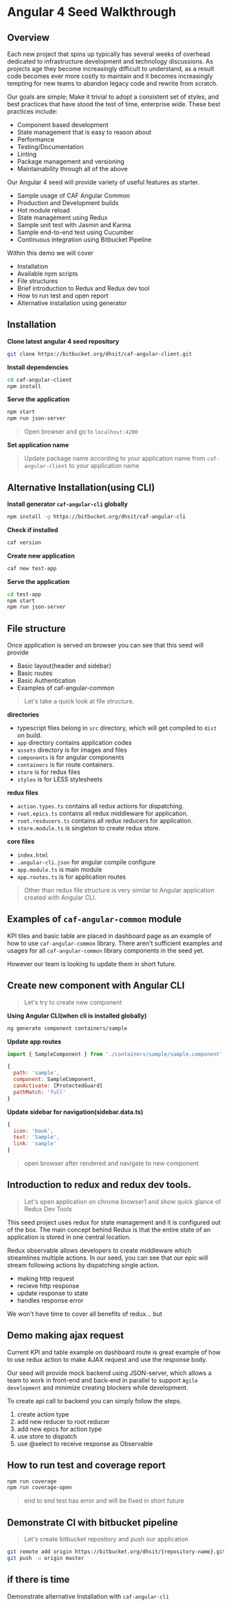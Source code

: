 # Angular 4 Seed Walkthrough

## Overview

Each new project that spins up typically has several weeks of overhead dedicated to infrastructure development and technology discussions.
As projects age they become increasingly difficult to understand, as a result code becomes ever more costly to maintain and it becomes increasingly tempting for new teams to abandon legacy code and rewrite from scratch.

Our goals are simple; Make it trivial to adopt a consistent set of styles, and best practices that have stood the test of time, enterprise wide.
These best practices include:

-  Component based development
-  State management that is easy to reason about
-  Performance
-  Testing/Documentation
-  Linting
-  Package management and versioning
-  Maintainability through all of the above


Our Angular 4 seed will provide variety of useful features as starter.

- Sample usage of CAF Angular Common
- Production and Development builds
- Hot module reload
- State management using Redux
- Sample unit test with Jasmin and Karma
- Sample end-to-end test using Cucumber
- Continuous integration using Bitbucket Pipeline

Within this demo we will cover

- Installation
- Available npm scripts
- File structures
- Brief introduction to Redux and Redux dev tool
- How to run test and open report
- Alternative installation using generator


## Installation

**Clone latest angular 4 seed repository**

```bash
git clone https://bitbucket.org/dhsit/caf-angular-client.git
```

**Install dependencies**

```bash
cd caf-angular-client
npm install
```

**Serve the application**

```bash
npm start
npm run json-server
```
> Open browser and go to `localhost:4200`

**Set application name**
> Update package name according to your application name from `caf-angular-client` to your application name

## Alternative Installation(using CLI)
**Install generator `caf-angular-cli` globally**

```bash
npm install -g https://bitbucket.org/dhsit/caf-angular-cli
```

**Check if installed**

```bash
caf version
```

**Create new application**

```bash
caf new test-app
```

**Serve the application**

```bash
cd test-app
npm start
npm run json-server
```

## File structure

Once application is served on browser you can see that this seed will provide

- Basic layout(header and sidebar)
- Basic routes
- Basic Authentication
- Examples of caf-angular-common

> Let's take a quick look at file structure.

**directories**

- typescript files belong in `src` directory, which will get compiled to `dist` on build.
- `app` directory contains application codes
- `assets` directory is for images and files
- `components` is for angular components
- `containers` is for route containers.
- `store` is for redux files
- `styles` is for LESS stylesheets

**redux files**

- `action.types.ts` contains all redux actions for dispatching.
- `root.epics.ts` contains all redux middleware for application.
- `root.resducers.ts` contains all redux reducers for application.
- `store.module.ts` is singleton to create redux store.


**core files**

- `index.html`
- `.angular-cli.json` for angular compile configure
- `app.module.ts` is main module
- `app.routes.ts` is for application routes

> Other than redux file structure is very similar to Angular application created with Angular CLI.


## Examples of `caf-angular-common` module

KPI tiles and basic table are placed in dashboard page as an example of how to use `caf-angular-common` library.
There aren't sufficient examples and usages for all `caf-angular-common` library components in the seed yet.

However our team is looking to update them in short future.

## Create new component with Angular CLI
> Let's try to create new component

**Using Angular CLI(when cli is installed globally)**
```bash
ng generate component containers/sample
```

**Update app routes**

```javascript
import { SampleComponent } from './containers/sample/sample.component';

{
  path: 'sample',
  component: SampleComponent,
  canActivate: [ProtectedGuard]
  pathMatch: 'full'
}
```

**Update sidebar for navigation(sidebar.data.ts)**

```javascript
{
  icon: 'book',
  text: 'Sample',
  link: 'sample'
}
```

> open browser after rendered and navigate to new component

## Introduction to redux and redux dev tools.

> Let's open application on chrome browser1 and show quick glance of Redux Dev Tools

This seed project uses redux for state management and it is configured out of the box.
The main concept behind Redux is that the entire state of an application is stored in one central location.

Redux observable allows developers to create middleware which streamlines multiple actions.
In our seed, you can see that our epic will stream following actions by dispatching single action.

- making http request
- recieve http response
- update response to state
- handles response error

We won't have time to cover all benefits of redux... but

## Demo making ajax request

Current KPI and table example on dashboard route is great example of
how to use redux action to make AJAX request and use the response body.

Our seed will provide mock backend using JSON-server, which allows a team to work in front-end and back-end in parallel to support `Agile development` and minimize creating blockers while development.

To create api call to backend you can simply follow the steps.

1. create action type
2. add new reducer to root reducer
3. add new epics for action type
4. use store to dispatch
5. use @select to receive response as Observable

## How to run test and coverage report

```bash
npm run coverage
npm run coverage-open
```
> end to end test has error and will be fixed in short future

## Demonstrate CI with bitbucket pipeline
> Let's create bitbucket repository and push our application

```bash
git remote add origin https://bitbucket.org/dhsit/{repository-name}.git
git push -u origin master
```

## if there is time
Demonstrate alternative Installation with `caf-angular-cli`

